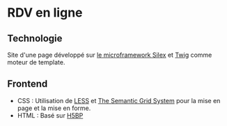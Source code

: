 # RDV en ligne

## Technologie
Site d'une page développé sur [le microframework Silex](http://silex.sensiolabs.org/) et [Twig](http://silex.sensiolabs.org/doc/providers/twig.html) comme moteur de template.

## Frontend
- CSS : Utilisation de [LESS](http://lesscss.org/) et [The Semantic Grid System](http://semantic.gs/) pour la mise en page et la mise en forme.
- HTML : Basé sur [H5BP](http://html5boilerplate.com/)
